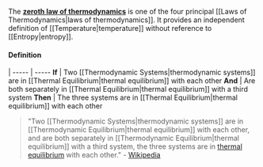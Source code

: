 The [**zeroth law of thermodynamics**](https://en.wikipedia.org/wiki/Zeroth_law_of_thermodynamics "Zeroth law of thermodynamics") is one of the four principal [[Laws of Thermodynamics\|laws of thermodynamics]].
It provides an independent definition of [[Temperature|temperature]] without reference to [[Entropy|entropy]].
#### Definition
 | 
----- | -----
**If** | Two [[Thermodynamic Systems|thermodynamic systems]] are in [[Thermal Equilibrium|thermal equilibrium]] with each other
**And** | Are both separately in [[Thermal Equilibrium|thermal equilibrium]] with a third system 
**Then** | The three systems are in [[Thermal Equilibrium|thermal equilibrium]] with each other

> "Two [[Thermodynamic Systems|thermodynamic systems]] are in [[Thermodynamic Equilibrium|thermal equilibrium]] with each other, and are both separately in [[Thermodynamic Equilibrium|thermal equilibrium]] with a third system, the three systems are in [thermal equilibrium](app://obsidian.md/Equilibrium) with each other." - [Wikipedia](https://en.wikipedia.org/wiki/Zeroth_law_of_thermodynamics)
